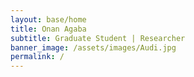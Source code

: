```yaml
---
layout: base/home
title: Onan Agaba
subtitle: Graduate Student | Researcher
banner_image: /assets/images/Audi.jpg
permalink: /
---
```


<!-- Banner and nav styling to match UCR -->
<style>
/* Navigation bar style (place inside your main layout or _includes/header) */
/* CSS - add this to your main stylesheet or inside <style> tags */

.ucr-navbar {
  display: flex; 
  justify-content: left; 
  align-items: center;
  padding: 1em 2.5em;
  background: #003470;
  font-weight: bold;
  font-size: 1.2em;
  color: white;
}
.ucr-navbar a {
  color: white;
  text-decoration: none;
  margin-right: 2em;
  letter-spacing: 0.04em;
  font-weight: 700;
}

.banner-section {
  position: relative;
  width: 100%;
  height: 350px;
  background: url('/assets/images/Audi.jpg') center/cover no-repeat;
  display: flex;
  align-items: center;
  justify-content: center;
}
.banner-overlay {
  position: absolute; 
  top: 0; 
  left: 0; 
  width: 100%; 
  height: 100%;
  background: rgba(0, 52, 120, 0.5); /* Darker overlay for better contrast */
  z-index: 1;
}
.banner-content {
  position: relative;
  z-index: 2;
  text-align: center;
  color: white;
  padding: 0 2rem;
}
.banner-content h1 {
  font-size: 3em;
  font-weight: 700;
  margin-bottom: 0.3em;
  letter-spacing: 0.01em;
  text-shadow: 0 2px 8px rgba(0,0,0,0.3);
}
.banner-content h2 {
  font-size: 1.5em;
  font-weight: 500;
  margin-top: 0;
  opacity: 0.9;
}

.main-content {
  max-width: 700px;
  margin: 2em auto;
  padding: 1.5em 2.5em;
  background: white;
  color: #222;
  border-radius: 10px;
  box-shadow: 0 6px 20px rgba(0,0,0,0.06);
}
